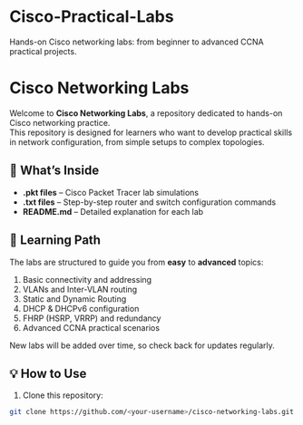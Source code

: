 # Cisco-Practical-Labs
Hands-on Cisco networking labs: from beginner to advanced CCNA practical projects.


# Cisco Networking Labs

Welcome to **Cisco Networking Labs**, a repository dedicated to hands-on Cisco networking practice.  
This repository is designed for learners who want to develop practical skills in network configuration, from simple setups to complex topologies.

## 📂 What’s Inside
- **.pkt files** – Cisco Packet Tracer lab simulations
- **.txt files** – Step-by-step router and switch configuration commands
- **README.md** – Detailed explanation for each lab

## 🎯 Learning Path
The labs are structured to guide you from **easy** to **advanced** topics:
1. Basic connectivity and addressing
2. VLANs and Inter-VLAN routing
3. Static and Dynamic Routing
4. DHCP & DHCPv6 configuration
5. FHRP (HSRP, VRRP) and redundancy
6. Advanced CCNA practical scenarios

New labs will be added over time, so check back for updates regularly.

## 💡 How to Use
1. Clone this repository:
```bash
git clone https://github.com/<your-username>/cisco-networking-labs.git
